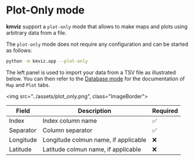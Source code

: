 # Plot-Only mode

**kmviz** support a `plot-only` mode that allows to make maps and plots using arbitrary data from a file.

The `plot-only` mode does not require any configuration and can be started as follows:

```bash
python -m kmviz.app --plot-only
```

The left panel is used to import your data from a TSV file as illustrated below. You can then refer to the [Database mode](database.md) for the documentation of `Map` and `Plot` tabs. 

<img src="../assets/plot_only.png", class="ImageBorder">

|Field|Description|Required|
|---|---|---|
|Index|Index column name|:white_check_mark:|
|Separator|Column separator|:white_check_mark:|
|Longitude|Longitude colmun name, if applicable|:x:|
|Latitude|Latitude colmun name, if applicable|:x:|
